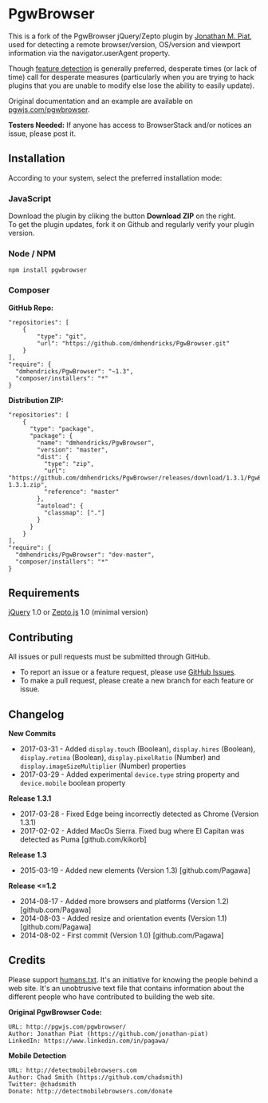 # PgwBrowser

This is a fork of the PgwBrowser jQuery/Zepto plugin by [Jonathan M. Piat](github.com/jonathan-piat), used for detecting a remote browser/version, OS/version and viewport information via the navigator.userAgent property.

Though [feature detection](https://learn.jquery.com/code-organization/feature-browser-detection/) is generally preferred, desperate times (or lack of time) call for desperate measures (particularly when you are trying to hack plugins that you are unable to modify else lose the ability to easily update).

Original documentation and an example are available on [pgwjs.com/pgwbrowser](http://pgwjs.com/pgwbrowser/).

**Testers Needed:** If anyone has access to BrowserStack and/or notices an issue, please post it.

## Installation

According to your system, select the preferred installation mode:

### JavaScript

Download the plugin by cliking the button **Download ZIP** on the right.  
To get the plugin updates, fork it on Github and regularly verify your plugin version.

### Node / NPM

    npm install pgwbrowser

### Composer

**GitHub Repo:**

	"repositories": [
	    {
	        "type": "git",
	        "url": "https://github.com/dmhendricks/PgwBrowser.git"
	    }
	],
	"require": {
      "dmhendricks/PgwBrowser": "~1.3",
      "composer/installers": "*"
	}

**Distribution ZIP:**

	"repositories": [
	    {
          "type": "package",
          "package": {
            "name": "dmhendricks/PgwBrowser",
            "version": "master",
            "dist": {
              "type": "zip",
              "url": "https://github.com/dmhendricks/PgwBrowser/releases/download/1.3.1/PgwBrowser-1.3.1.zip",
              "reference": "master"
            },
            "autoload": {
              "classmap": ["."]
            }
  	      }
	    }
	],
	"require": {
      "dmhendricks/PgwBrowser": "dev-master",
      "composer/installers": "*"
	}


## Requirements

[jQuery](https://jquery.com/) 1.0 or [Zepto.js](http://zeptojs.com/) 1.0 (minimal version)

## Contributing

All issues or pull requests must be submitted through GitHub.

* To report an issue or a feature request, please use [GitHub Issues](https://github.com/dmhendricks/PgwBrowser/issues).
* To make a pull request, please create a new branch for each feature or issue.

## Changelog

**New Commits**

* 2017-03-31 - Added `display.touch` (Boolean), `display.hires` (Boolean), `display.retina` (Boolean), `display.pixelRatio` (Number) and `display.imageSizeMultiplier` (Number) properties
* 2017-03-29 - Added experimental `device.type` string property and `device.mobile` boolean property

**Release 1.3.1**

* 2017-03-28 - Fixed Edge being incorrectly detected as Chrome (Version 1.3.1)
* 2017-02-02 - Added MacOs Sierra. Fixed bug where El Capitan was detected as Puma [github.com/kikorb]

**Release 1.3**

* 2015-03-19 - Added new elements (Version 1.3) [github.com/Pagawa]

**Release <=1.2**

* 2014-08-17 - Added more browsers and platforms (Version 1.2) [github.com/Pagawa]
* 2014-08-03 - Added resize and orientation events (Version 1.1) [github.com/Pagawa]
* 2014-08-02 - First commit (Version 1.0) [github.com/Pagawa]

## Credits

Please support [humans.txt](http://humanstxt.org/). It's an initiative for knowing the people behind a web site. It's an unobtrusive text file that contains information about the different people who have contributed to building the web site.

**Original PgwBrowser Code:**

    URL: http://pgwjs.com/pgwbrowser/
    Author: Jonathan Piat (https://github.com/jonathan-piat)
    LinkedIn: https://www.linkedin.com/in/pagawa/

**Mobile Detection**

    URL: http://detectmobilebrowsers.com
    Author: Chad Smith (https://github.com/chadsmith)
    Twitter: @chadsmith
    Donate: http://detectmobilebrowsers.com/donate
